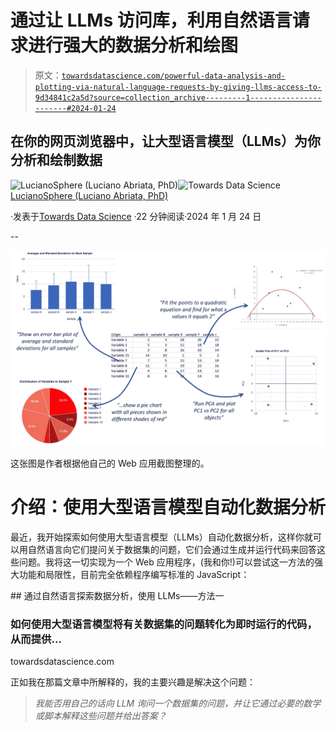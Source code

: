 # 通过让 LLMs 访问库，利用自然语言请求进行强大的数据分析和绘图

> 原文：[`towardsdatascience.com/powerful-data-analysis-and-plotting-via-natural-language-requests-by-giving-llms-access-to-9d34841c2a5d?source=collection_archive---------1-----------------------#2024-01-24`](https://towardsdatascience.com/powerful-data-analysis-and-plotting-via-natural-language-requests-by-giving-llms-access-to-9d34841c2a5d?source=collection_archive---------1-----------------------#2024-01-24)

## 在你的网页浏览器中，让大型语言模型（LLMs）为你分析和绘制数据

[](https://lucianosphere.medium.com/?source=post_page---byline--9d34841c2a5d--------------------------------)![LucianoSphere (Luciano Abriata, PhD)](https://lucianosphere.medium.com/?source=post_page---byline--9d34841c2a5d--------------------------------)[](https://towardsdatascience.com/?source=post_page---byline--9d34841c2a5d--------------------------------)![Towards Data Science](https://towardsdatascience.com/?source=post_page---byline--9d34841c2a5d--------------------------------) [LucianoSphere (Luciano Abriata, PhD)](https://lucianosphere.medium.com/?source=post_page---byline--9d34841c2a5d--------------------------------)

·发表于[Towards Data Science](https://towardsdatascience.com/?source=post_page---byline--9d34841c2a5d--------------------------------) ·22 分钟阅读·2024 年 1 月 24 日

--

![](img/8445043e9ca74dba5f3c975a450a5937.png)

这张图是作者根据他自己的 Web 应用截图整理的。

# 介绍：使用大型语言模型自动化数据分析

最近，我开始探索如何使用大型语言模型（LLMs）自动化数据分析，这样你就可以用自然语言向它们提问关于数据集的问题，它们会通过生成并运行代码来回答这些问题。我将这一切实现为一个 Web 应用程序，(我和你!)可以尝试这一方法的强大功能和局限性，目前完全依赖程序编写标准的 JavaScript：

[](/exploring-data-analysis-via-natural-language-approach-1-224965d1fb16?source=post_page-----9d34841c2a5d--------------------------------) ## 通过自然语言探索数据分析，使用 LLMs——方法一

### 如何使用大型语言模型将有关数据集的问题转化为即时运行的代码，从而提供…

towardsdatascience.com

正如我在那篇文章中所解释的，我的主要兴趣是解决这个问题：

> *我能否用自己的话向 LLM 询问一个数据集的问题，并让它通过必要的数学或脚本解释这些问题并给出答案？*
